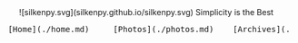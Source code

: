 <center>![silkenpy.svg](silkenpy.github.io/silkenpy.svg)
Simplicity is the Best 
 <pre> [Home](./home.md)     [Photos](./photos.md)    [Archives](./archives.md)    [Contact](./contact.md)</pre>
</center>







